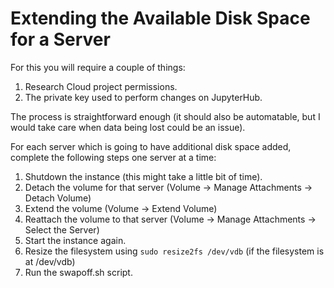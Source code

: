 # Extending the Available Disk Space for a Server
For this you will require a couple of things:

1. Research Cloud project permissions.
2. The private key used to perform changes on JupyterHub.

The process is straightforward enough (it should also be automatable, but I
would take care when data being lost could be an issue).

For each server which is going to have additional disk space added, complete the
following steps one server at a time:

1. Shutdown the instance (this might take a little bit of time).
2. Detach the volume for that server (Volume → Manage Attachments → Detach
  Volume)
3. Extend the volume (Volume → Extend Volume)
4. Reattach the volume to that server (Volume → Manage Attachments → Select the
  Server)
5. Start the instance again.
6. Resize the filesystem using `sudo resize2fs /dev/vdb` (if the filesystem is
  at /dev/vdb)
7. Run the swapoff.sh script.
